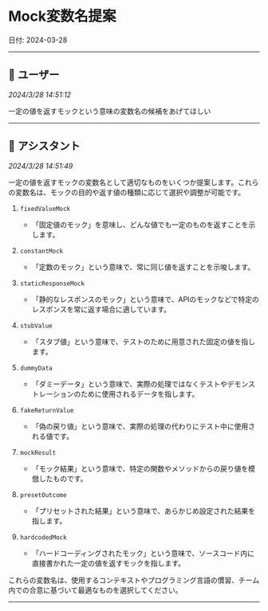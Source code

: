 # Mock変数名提案

日付: 2024-03-28

---

## 👤 ユーザー
*2024/3/28 14:51:12*

一定の値を返すモックという意味の変数名の候補をあげてほしい

---

## 🤖 アシスタント
*2024/3/28 14:51:49*

一定の値を返すモックの変数名として適切なものをいくつか提案します。これらの変数名は、モックの目的や返す値の種類に応じて選択や調整が可能です。

1. `fixedValueMock`
   - 「固定値のモック」を意味し、どんな値でも一定のものを返すことを示します。

2. `constantMock`
   - 「定数のモック」という意味で、常に同じ値を返すことを示唆します。

3. `staticResponseMock`
   - 「静的なレスポンスのモック」という意味で、APIのモックなどで特定のレスポンスを常に返す場合に適しています。

4. `stubValue`
   - 「スタブ値」という意味で、テストのために用意された固定の値を指します。

5. `dummyData`
   - 「ダミーデータ」という意味で、実際の処理ではなくテストやデモンストレーションのために使用されるデータを指します。

6. `fakeReturnValue`
   - 「偽の戻り値」という意味で、実際の処理の代わりにテスト中に使用される値です。

7. `mockResult`
   - 「モック結果」という意味で、特定の関数やメソッドからの戻り値を模倣したものです。

8. `presetOutcome`
   - 「プリセットされた結果」という意味で、あらかじめ設定された結果を指します。

9. `hardcodedMock`
   - 「ハードコーディングされたモック」という意味で、ソースコード内に直接書かれた一定の値を返すモックを指します。

これらの変数名は、使用するコンテキストやプログラミング言語の慣習、チーム内での合意に基づいて最適なものを選択してください。

---

